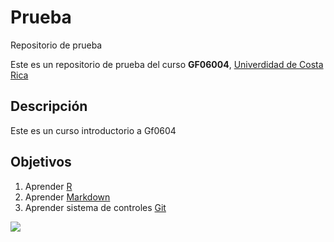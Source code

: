# Prueba
Repositorio de prueba

Este es un repositorio de prueba del curso **GF06004**, [Univerdidad de Costa Rica](https://www.ucr.ac.cr/)

## Descripción
 Este es un curso introductorio a Gf0604 
## Objetivos 
1. Aprender [R](https://www.r-project.org/)
2. Aprender [Markdown](https://markdown.es/)
3. Aprender sistema de controles [Git](https://git-scm.com/)

![](https://static.nationalgeographic.es/files/styles/image_3200/public/75552.ngsversion.1422285553360.jpg?w=1600&h=1067)
